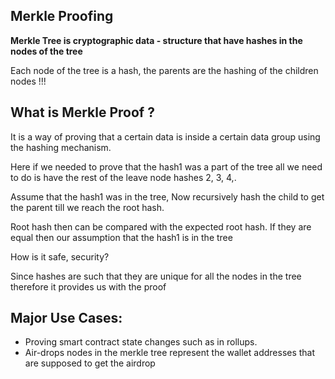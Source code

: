 ## Merkle Proofing 

**Merkle Tree is cryptographic data - structure that have hashes in the nodes of the tree**

Each node of the tree is a hash, the parents are the hashing of the children nodes !!! 

## What is Merkle Proof ?

It is a way of proving that a certain data is inside a certain data group using the hashing mechanism. 

Here if we needed to prove that the hash1 was a part of the tree all we need to do is have the rest of the leave node hashes 2, 3, 4,.

Assume that the hash1 was in the tree, Now recursively hash the child to get the parent till we reach the root hash.

Root hash then can be compared with the expected root hash. If they are equal then our assumption that the hash1 is in the tree

How is it safe, security?

Since hashes are such that they are unique for all the nodes in the tree therefore it provides us with the proof


## Major Use Cases:

-   Proving smart contract state changes  such as in rollups.
-   Air-drops nodes in the merkle tree represent the wallet addresses that are supposed to get the airdrop
